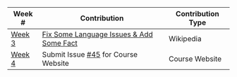 
|**Week #**|**Contribution**|**Contribution Type**|
|----------|----------------|---------------------|
|[Week 3]()|[Fix Some Language Issues & Add Some Fact](<https://en.wikipedia.org/w/index.php?title=GAI_(musician)&diff=825220239&oldid=824130429>)|Wikipedia|
|[Week 4]()|Submit Issue [#45](https://github.com/joannakl/cs480_s18/issues/45) for Course Website | Course Website|
